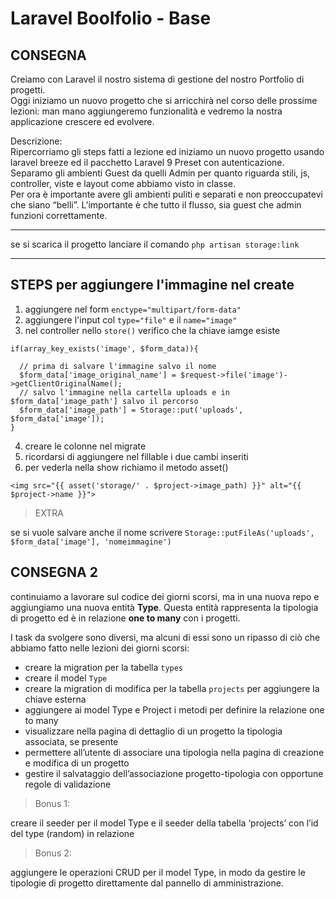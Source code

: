 # **Laravel Boolfolio - Base**

## CONSEGNA 

Creiamo con Laravel il nostro sistema di gestione del nostro Portfolio di progetti. <br>
Oggi iniziamo un nuovo progetto che si arricchirà nel corso delle prossime lezioni: man mano aggiungeremo funzionalità e vedremo la nostra applicazione crescere ed evolvere.

Descrizione: <br>
Ripercorriamo gli steps fatti a lezione ed iniziamo un nuovo progetto usando laravel breeze ed il pacchetto Laravel 9 Preset con autenticazione.
Separamo gli ambienti Guest da quelli Admin per quanto riguarda stili, js, controller, viste e layout come abbiamo visto in classe. <br>
Per ora è importante avere gli ambienti puliti e separati e non preoccupatevi che siano “belli”. L’importante è che tutto il flusso, sia guest che admin funzioni correttamente.

---

se si scarica il progetto lanciare il comando `php artisan storage:link`

---
## STEPS per aggiungere l'immagine nel create
1. aggiungere nel form `enctype="multipart/form-data"`
2. aggiungere l'input col `type="file"` e il `name="image"`
3. nel controller nello `store()` verifico che la chiave iamge esiste 
```
if(array_key_exists('image', $form_data)){

  // prima di salvare l'immagine salvo il nome
  $form_data['image_original_name'] = $request->file('image')->getClientOriginalName();
  // salvo l'immagine nella cartella uploads e in $form_data['image_path'] salvo il percorso
  $form_data['image_path'] = Storage::put('uploads', $form_data['image']);
}
```
4. creare le colonne nel migrate 
5. ricordarsi di aggiungere nel fillable i due cambi inseriti
6. per vederla nella show richiamo il metodo asset()
```
<img src="{{ asset('storage/' . $project->image_path) }}" alt="{{ $project->name }}">
```

>EXTRA 

se si vuole salvare anche il nome scrivere `Storage::putFileAs('uploads', $form_data['image'], 'nomeimmagine')`

## CONSEGNA 2

continuiamo a lavorare sul codice dei giorni scorsi, ma in una nuova repo e aggiungiamo una nuova entità **Type**. Questa entità rappresenta la tipologia di progetto ed è in relazione **one to many** con i progetti. 

I task da svolgere sono diversi, ma alcuni di essi sono un ripasso di ciò che abbiamo fatto nelle lezioni dei giorni scorsi:
- creare la migration per la tabella `types`
- creare il model `Type`
- creare la migration di modifica per la tabella `projects` per aggiungere la chiave esterna
- aggiungere ai model Type e Project i metodi per definire la relazione one to many
- visualizzare nella pagina di dettaglio di un progetto la tipologia associata, se presente
- permettere all’utente di associare una tipologia nella pagina di creazione e modifica di un progetto
- gestire il salvataggio dell’associazione progetto-tipologia con opportune regole di validazione

>Bonus 1: 

creare il seeder per il model Type e il seeder della tabella ‘projects’ con l’id del type (random) in relazione

>Bonus 2:

aggiungere le operazioni CRUD per il model Type, in modo da gestire le tipologie di progetto direttamente dal pannello di amministrazione.

